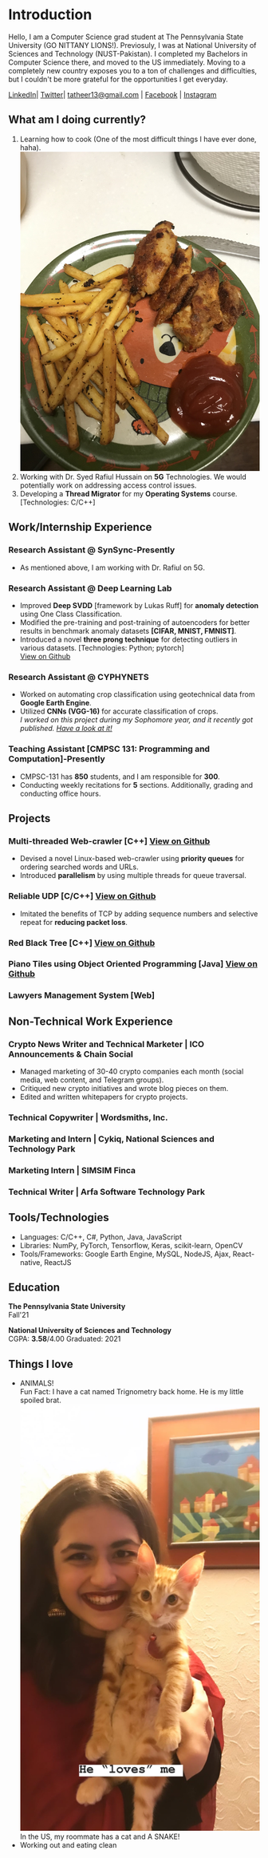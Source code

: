 # Introduction 
Hello, I am a Computer Science grad student at The Pennsylvania State University (GO NITTANY LIONS!). Previosuly, I was at National University of Sciences and Technology (NUST-Pakistan). I completed my Bachelors in Computer Science there, and moved to the US immediately. Moving to a completely new country exposes you to a ton of challenges and difficulties, but I couldn't be more grateful for the opportunities I get everyday. 

[LinkedIn](https://www.linkedin.com/in/tatheer-zahra14)| [Twitter](https://www.twitter.com/TatheerZahara)| tatheer13@gmail.com | [Facebook](https://www.facebook.com/tatheer.zahara.75/) | [Instagram](https://www.instagram.com/tatheer10/)

## What am I doing currently? 
1. Learning how to cook (One of the most difficult things I have ever done, haha). <br>![Image](Food.jpg)<br>
2. Working with Dr. Syed Rafiul Hussain on **5G** Technologies. We would potentially work on addressing access control issues. 
3. Developing a **Thread Migrator** for my **Operating Systems** course. [Technologies: C/C++]

## Work/Internship Experience

### Research Assistant @ SynSync-Presently
* As mentioned above, I am working with Dr. Rafiul on 5G. 

### Research Assistant @ Deep Learning Lab <br>
* Improved **Deep SVDD** [framework by Lukas Ruff] for **anomaly detection** using One Class Classification. <br>
* Modified the pre-training and post-training of autoencoders for better results in benchmark anomaly datasets **[CIFAR, MNIST, FMNIST]**. <br>
* Introduced a novel **three prong technique** for detecting outliers in various datasets. [Technologies: Python; pytorch] <br>
[View on Github](https://github.com/TatheerZahara/Deep-SVDD-PyTorch-experiments.git)

### Research Assistant @ CYPHYNETS <br>
* Worked on automating crop classification using geotechnical data from **Google Earth Engine**. <br>
* Utilized **CNNs (VGG-16)** for accurate classification of crops. <br>
*I worked on this project during my Sophomore year, and it recently got published. [Have a look at it!](https://ieeexplore.ieee.org/document/9506046)* 

### Teaching Assistant [CMPSC 131: Programming and Computation]-Presently       
* CMPSC-131 has **850** students, and I am responsible for **300**. 
* Conducting weekly recitations for **5** sections.  Additionally, grading and conducting office hours. 

## Projects

### Multi-threaded Web-crawler [C++] [View on Github](https://github.com/TatheerZahara/Multi-threaded-Web-Crawler-Using-Priority-Queues-.git)
* Devised a novel Linux-based web-crawler using **priority queues** for ordering searched words and URLs.
* Introduced **parallelism** by using multiple threads for queue traversal. 

### Reliable UDP [C/C++] [View on Github](https://github.com/TatheerZahara/Reliable-UDP.git)
* Imitated the benefits of TCP by adding sequence numbers and selective repeat for **reducing packet loss**. 

### Red Black Tree [C++] [View on Github](https://github.com/TatheerZahara/Red-Black-Tree-Implementation.git)

### Piano Tiles using Object Oriented Programming [Java] [View on Github](https://github.com/TatheerZahara/Piano-Tiles-Using-Object-Oriented-Programming.git)

### Lawyers Management System [Web]

## Non-Technical Work Experience 
### Crypto News Writer and Technical Marketer | ICO Announcements & Chain Social
* Managed marketing of 30-40 crypto companies each month (social media, web content, and Telegram groups).
* Critiqued new crypto initiatives and wrote blog pieces on them. 
* Edited and written whitepapers for crypto projects. 
### Technical Copywriter | Wordsmiths, Inc.                                                                                         
### Marketing and Intern | Cykiq, National Sciences and Technology Park                                        
### Marketing Intern | SIMSIM Finca                                                                                                    
### Technical Writer | Arfa Software Technology Park                                                                           
## Tools/Technologies 
* Languages: C/C++, C#, Python, Java, JavaScript 
* Libraries: NumPy, PyTorch, Tensorflow, Keras, scikit-learn, OpenCV 
* Tools/Frameworks: Google Earth Engine, MySQL, NodeJS, Ajax, React-native, ReactJS

## Education 
**The Pennsylvania State University** <br>
Fall'21

**National University of Sciences and Technology** <br>
CGPA: **3.58**/4.00        Graduated: 2021

## Things I love 
- ANIMALS! <br> Fun Fact: I have a cat named Trignometry back home. He is my little spoiled brat. <br> ![img](MeandTrig.JPG)<br> In the US, my roommate has a cat and A SNAKE! 
- Working out and eating clean 





